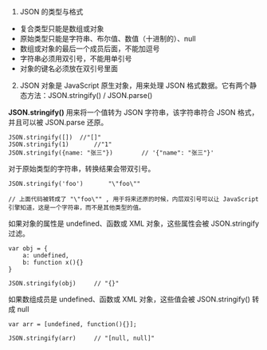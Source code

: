 1. JSON 的类型与格式
- 复合类型只能是数组或对象
- 原始类型只能是字符串、布尔值、数值（十进制的）、null
- 数组或对象的最后一个成员后面，不能加逗号
- 字符串必须用双引号，不能用单引号
- 对象的键名必须放在双引号里面

2. JSON 对象是 JavaScript 原生对象，用来处理 JSON 格式数据。它有两个静态方法：JSON.stringify() / JSON.parse()

**JSON.stringify()**
用来将一个值转为 JSON 字符串，该字符串符合 JSON 格式，并且可以被 JSON.parse 还原。
```
JSON.stringify([])	//"[]"
JSON.stringify(1)		//"1"
JSON.stringify({name: "张三"})		// '{"name": "张三"}'
```

对于原始类型的字符串，转换结果会带双引号。

```
JSON.stringify('foo')		"\"foo\""

// 上面代码被转成了 "\"foo\"" , 用于将来还原的时候，内层双引号可以让 JavaScript 引擎知道，这是一个字符串，而不是其他类型的值。
```

如果对象的属性是 undefined、函数或 XML 对象，这些属性会被 JSON.stringify 过滤。
```
var obj = {
	a: undefined,
	b: function x(){}
}

JSON.stringify(obj)		// "{}"
```

如果数组成员是 undefined、函数或 XML 对象，这些值会被 JSON.stringify() 转成 null
```
var arr = [undefined, function(){}];

JSON.stringify(arr)		// "[null, null]"
```
